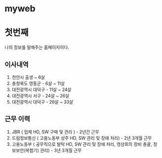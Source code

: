 # myweb
# 첫번째

나의 정보를 말해주는 홈페이지이다.

## 이사내역

1. 천안시  출생 ~ 6살
2. 충청북도 영동군 - 6살 ~ 11살
3. 대전광역시 대덕구 - 11살 ~ 24살
4. 대전광역시 서구 - 24살 ~ 26살
5. 대전광역시 대덕구 - 26살 ~ 33살
   
## 근무 이력

1. JBR ( 업체 HD, SW 구매 및 관리 ) - 2년간 근무
2. 드림정보통신 ( 고용노동부 상주 HD, SW 관리 및 장애 처리) - 2년 3개월 근무
3. 고용노동부 ( 공무직으로 발탁 HD, SW 관리 및 장애 처리, 영상회의 장비 총괄, 정보보안(복합기) 관리) - 3년 3개월 근무
